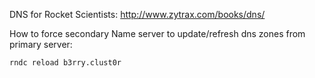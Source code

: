 

DNS for Rocket Scientists: http://www.zytrax.com/books/dns/


How to force secondary Name server to update/refresh dns zones from primary server:

```
rndc reload b3rry.clust0r
```
